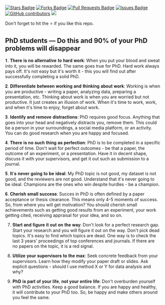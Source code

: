 <a href="https://github.com/drshahizan/research-material/stargazers"><img src="https://img.shields.io/github/stars/drshahizan/research-material" alt="Stars Badge"/></a>
<a href="https://github.com/drshahizan/research-material/network/members"><img src="https://img.shields.io/github/forks/drshahizan/research-material" alt="Forks Badge"/></a>
<a href="https://github.com/drshahizan/research-material/pulls"><img src="https://img.shields.io/github/issues-pr/drshahizan/research-material" alt="Pull Requests Badge"/></a>
<a href="https://github.com/drshahizan/research-material/issues"><img src="https://img.shields.io/github/issues/drshahizan/research-material" alt="Issues Badge"/></a>
<a href="https://github.com/drshahizan/research-material/graphs/contributors"><img alt="GitHub contributors" src="https://img.shields.io/github/contributors/drshahizan/research-material?color=2b9348"></a>
![](https://visitor-badge.glitch.me/badge?page_id=drshahizan/research-material)

Don't forget to hit the :star: if you like this repo.

## PhD students — Do this and 90% of your PhD problems will disappear

𝟏. 𝐓𝐡𝐞𝐫𝐞 𝐢𝐬 𝐧𝐨 𝐚𝐥𝐭𝐞𝐫𝐧𝐚𝐭𝐢𝐯𝐞 𝐭𝐨 𝐡𝐚𝐫𝐝 𝐰𝐨𝐫𝐤: When you put your blood and sweat into it, you will be rewarded. The same goes true for PhD. Hard work always pays off. It's not easy but it's worth it - this you will find out after successfully completing a solid PhD.

𝟐. 𝐃𝐢𝐟𝐟𝐞𝐫𝐞𝐧𝐭𝐢𝐚𝐭𝐞 𝐛𝐞𝐭𝐰𝐞𝐞𝐧 𝐰𝐨𝐫𝐤𝐢𝐧𝐠 𝐚𝐧𝐝 𝐭𝐡𝐢𝐧𝐤𝐢𝐧𝐠 𝐚𝐛𝐨𝐮𝐭 𝐰𝐨𝐫𝐤: Working is when you are productive - writing a paper, analyzing data, preparing a presentation, etc. Thinking about work is when you are worried but not productive. It just creates an illusion of work. When it's time to work, work, and when it's time to enjoy, forget about work.

𝟑. 𝐈𝐝𝐞𝐧𝐭𝐢𝐟𝐲 𝐚𝐧𝐝 𝐫𝐞𝐦𝐨𝐯𝐞 𝐝𝐢𝐬𝐭𝐫𝐚𝐜𝐭𝐢𝐨𝐧𝐬: PhD requires good focus. Anything that goes into your head and negatively distracts you, remove them. This could be a person in your surroundings, a social media platform, or an activity. You can do good research when you are happy and focused.

𝟒. 𝐓𝐡𝐞𝐫𝐞 𝐢𝐬 𝐧𝐨 𝐬𝐮𝐜𝐡 𝐭𝐡𝐢𝐧𝐠 𝐚𝐬 𝐩𝐞𝐫𝐟𝐞𝐜𝐭𝐢𝐨𝐧: PhD is to be completed in a specific period of time. Don't wait for perfect outcomes - be that a paper, the outcome of an experiment, or a presentation. Have it in decent shape, discuss it with your supervisors, and get it out such as submission to a journal.

𝟓. 𝐈𝐭'𝐬 𝐧𝐞𝐯𝐞𝐫 𝐠𝐨𝐢𝐧𝐠 𝐭𝐨 𝐛𝐞 𝐢𝐝𝐞𝐚𝐥: My PhD topic is not good, my dataset is not good, and the reviewers are not good. Understand that it's never going to be ideal. Champions are the ones who win despite hurdles - be a champion.

𝟔. 𝐂𝐡𝐞𝐫𝐢𝐬𝐡 𝐬𝐦𝐚𝐥𝐥 𝐬𝐮𝐜𝐜𝐞𝐬𝐬: Succes in PhD is often defined by a paper acceptance or thesis clearance. This means only 4-5 moments of success. So, from where you will get motivation? You should cherish small achievements such as getting good results from an experiment, your work getting cited, receiving appraisal for your idea, and so on.

7. 𝐒𝐭𝐚𝐫𝐭 𝐚𝐧𝐝 𝐟𝐢𝐠𝐮𝐫𝐞 𝐢𝐭 𝐨𝐮𝐭 𝐨𝐧 𝐭𝐡𝐞 𝐰𝐚𝐲: Don't look for a perfect research gap. Start your research and you will figure it out on the way. Don't pick dead topics. It's easy to find which topics are dead. One way is to check the last 3 years' proceedings of top conferences and journals. If there are no papers on the topic, it is a red signal.

8. 𝐔𝐭𝐢𝐥𝐢𝐳𝐞 𝐲𝐨𝐮𝐫 𝐬𝐮𝐩𝐞𝐫𝐯𝐢𝐬𝐨𝐫𝐬 𝐭𝐨 𝐭𝐡𝐞 𝐦𝐚𝐱: Seek concrete feedback from your supervisors. Learn how they modify your paper draft or slides. Ask explicit questions - should I use method X or Y for data analysis and why?

9. 𝐏𝐡𝐃 𝐢𝐬 𝐩𝐚𝐫𝐭 𝐨𝐟 𝐲𝐨𝐮𝐫 𝐥𝐢𝐟𝐞, 𝐧𝐨𝐭 𝐲𝐨𝐮𝐫 𝐞𝐧𝐭𝐢𝐫𝐞 𝐥𝐢𝐟𝐞: Don't overburden yourself with PhD activities. Keep a good balance. If you are happy and healthy, it will contribute to your PhD too. So, be happy and make others around you feel the same.
